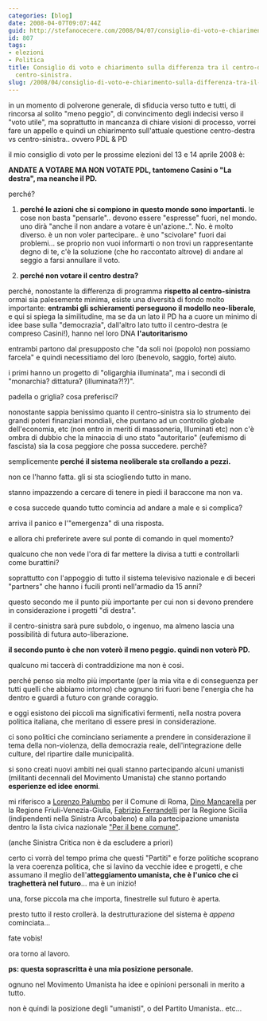 ```yaml
---
categories: [blog]
date: 2008-04-07T09:07:44Z
guid: http://stefanocecere.com/2008/04/07/consiglio-di-voto-e-chiarimento-sulla-differenza-tra-il-centro-destra-e-il-centro-sinistra/
id: 807
tags:
- elezioni
- Politica
title: Consiglio di voto e chiarimento sulla differenza tra il centro-destra e il
  centro-sinistra.
slug: /2008/04/consiglio-di-voto-e-chiarimento-sulla-differenza-tra-il-centro-destra-e-il-centro-sinistra/
---
```


in un momento di polverone generale, di sfiducia verso tutto e tutti, di rincorsa al solito "meno peggio", di convincimento degli indecisi verso il "voto utile", ma soprattutto in mancanza di chiare visioni di processo, vorrei fare un appello e quindi un chiarimento sull'attuale questione centro-destra vs centro-sinistra.. ovvero PDL & PD

il mio consiglio di voto per le prossime elezioni del 13 e 14 aprile 2008 è:
  
**ANDATE A VOTARE MA NON VOTATE PDL, tantomeno Casini o "La destra", ma neanche il PD.**

perché?

1) **perché le azioni che si compiono in questo mondo sono importanti.** le cose non basta "pensarle".. devono essere "espresse" fuori, nel mondo. uno dirà "anche il non andare a votare è un'azione..". No. è molto diverso. è un non voler partecipare.. è uno "scivolare" fuori dai problemi… se proprio non vuoi informarti o non trovi un rappresentante degno di te, c'è la soluzione (che ho raccontato altrove) di andare al seggio a farsi annullare il voto.
  
2) **perché non votare il centro destra?**
  
perché, nonostante la differenza di programma **rispetto al centro-sinistra** ormai sia palesemente minima, esiste una diversità di fondo molto importante: **entrambi gli schieramenti perseguono il modello neo-liberale**, e qui si spiega la similitudine, ma se da un lato il PD ha a cuore un minimo di idee base sulla "democrazia", dall'altro lato tutto il centro-destra (e compreso Casini!), hanno nel loro DNA **l'autoritarismo**

entrambi partono dal presupposto che "da soli noi (popolo) non possiamo farcela" e quindi necessitiamo del loro (benevolo, saggio, forte) aiuto.
  
i primi hanno un progetto di "oligarghia illuminata", ma i secondi di "monarchia? dittatura? (illuminata?!?)".
  
padella o griglia? cosa preferisci?

nonostante sappia benissimo quanto il centro-sinistra sia lo strumento dei grandi poteri finanziari mondiali, che puntano ad un controllo globale dell'economia, etc (non entro in meriti di massoneria, Illuminati etc) non c'è ombra di dubbio che la minaccia di uno stato "autoritario" (eufemismo di fascista) sia la cosa peggiore che possa succedere. perchè?</strong>

semplicemente **perché il sistema neoliberale sta crollando a pezzi.**
  
non ce l'hanno fatta. gli si sta sciogliendo tutto in mano.
  
stanno impazzendo a cercare di tenere in piedi il baraccone ma non va.
  
e cosa succede quando tutto comincia ad andare a male e si complica?
  
arriva il panico e l'"emergenza" di una risposta.

e allora chi preferirete avere sul ponte di comando in quel momento?
  
qualcuno che non vede l'ora di far mettere la divisa a tutti e controllarli come burattini?
  
soprattutto con l'appoggio di tutto il sistema televisivo nazionale e di beceri "partners" che hanno i fucili pronti nell'armadio da 15 anni?
  
questo secondo me il punto più importante per cui non si devono prendere in considerazione i progetti "di destra".
  
il centro-sinistra sarà pure subdolo, o ingenuo, ma almeno lascia una possibilità di futura auto-liberazione.

**il secondo punto è che non voterò il meno peggio. quindi non voterò PD.**
  
qualcuno mi taccerà di contraddizione ma non è così.
  
perché penso sia molto più importante (per la mia vita e di conseguenza per tutti quelli che abbiamo intorno) che ognuno tiri fuori bene l'energia che ha dentro e guardi a futuro con grande coraggio.
  
e oggi esistono dei piccoli ma significativi fermenti, nella nostra povera politica italiana, che meritano di essere presi in considerazione.
  
ci sono politici che cominciano seriamente a prendere in considerazione il tema della non-violenza, della democrazia reale, dell'integrazione delle culture, del ripartire dalle municipalità.
  
si sono creati nuovi ambiti nei quali stanno partecipando alcuni umanisti (militanti decennali del Movimento Umanista) che stanno portando **esperienze ed idee enormi**.

mi riferisco a [Lorenzo Palumbo](http://www.lorenzopalumbo.it) per il Comune di Roma, [Dino Mancarella](http://www.dinomancarella.it) per la Regione Friuli-Venezia-Giulia, [Fabrizio Ferrandelli](http://www.ferrandelli.it/) per la Regione Sicilia (indipendenti nella Sinistra Arcobaleno) e alla partecipazione umanista dentro la lista civica nazionale ["Per il bene comune"](http://www.perilbenecomune.net).

(anche Sinistra Critica non è da escludere a priori)

certo ci vorrà del tempo prima che questi "Partiti" e forze politiche scoprano la vera coerenza politica, che si lavino da vecchie idee e progetti, e che assumano il meglio dell'**atteggiamento umanista, che è l'unico che ci traghetterà nel futuro**… ma è un inizio!

una, forse piccola ma che importa, finestrelle sul futuro è aperta.
  
presto tutto il resto crollerà. la destrutturazione del sistema è _appena_ cominciata…

fate vobis!

ora torno al lavoro.

**ps: questa soprascritta è una mia posizione personale.**
  
ognuno nel Movimento Umanista ha idee e opinioni personali in merito a tutto.
  
non è quindi la posizione degli "umanisti", o del Partito Umanista.. etc…